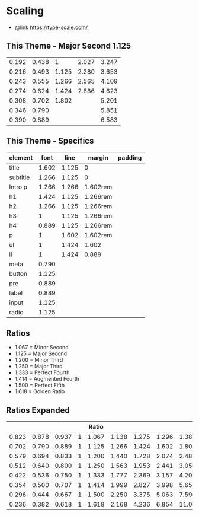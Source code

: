 # Scaling 

* @link https://type-scale.com/

## This Theme - Major Second 1.125

|       |       |       |       |       |
|-------|-------|-------|-------|-------|
| 0.192 | 0.438 | 1     | 2.027 | 3.247 |
| 0.216 | 0.493 | 1.125 | 2.280 | 3.653 |
| 0.243 | 0.555 | 1.266 | 2.565 | 4.109 |
| 0.274 | 0.624 | 1.424 | 2.886 | 4.623 |
| 0.308 | 0.702 | 1.802 |       | 5.201 |
| 0.346 | 0.790 |       |       | 5.851 |
| 0.390 | 0.889 |       |       | 6.583 |

## This Theme - Specifics

| element  | font  | line  | margin   | padding |
|----------|-------|-------|----------|---------| 
| title    | 1.602 | 1.125 | 0        | |
| subtitle | 1.266 | 1.125 | 0        | |
| Intro p  | 1.266 | 1.266 | 1.602rem | |
| h1       | 1.424 | 1.125 | 1.266rem | |
| h2       | 1.266 | 1.125 | 1.266rem | |
| h3       | 1     | 1.125 | 1.266rem | |
| h4       | 0.889 | 1.125 | 1.266rem | |
| p        | 1     | 1.602 | 1.602rem | |
| ul       | 1     | 1.424 | 1.602    | |
| li       | 1     | 1.424 | 0.889    | |
| meta     | 0.790 |||| 
| button   | 1.125 ||||
| pre      | 0.889 ||||
| label    | 0.889 ||||
| input    | 1.125 ||||
| radio    | 1.125 ||||

## Ratios 

* 1.067 = Minor Second
* 1.125 = Major Second
* 1.200 = Minor Third
* 1.250 = Major Third
* 1.333 = Perfect Fourth 
* 1.414 = Augmented Fourth
* 1.500 = Perfect Fifth
* 1.618 = Golden Ratio

## Ratios Expanded

|       |       |       |   | Ratio |       |       |       |        |
|-------|-------|-------|---|-------|-------|-------|-------|--------|
| 0.823 | 0.878 | 0.937 | 1 | 1.067 | 1.138 | 1.275 | 1.296 | 1.383  | 
| 0.702 | 0.790 | 0.889 | 1 | 1.125 | 1.266 | 1.424 | 1.602 | 1.802  |
| 0.579 | 0.694 | 0.833 | 1 | 1.200 | 1.440 | 1.728 | 2.074 | 2.488  |
| 0.512 | 0.640 | 0.800 | 1 | 1.250 | 1.563 | 1.953 | 2.441 | 3.050  |
| 0.422 | 0.536 | 0.750 | 1 | 1.333 | 1.777 | 2.369 | 3.157 | 4.209  |
| 0.354 | 0.500 | 0.707 | 1 | 1.414 | 1.999 | 2.827 | 3.998 | 5.653  |
| 0.296 | 0.444 | 0.667 | 1 | 1.500 | 2.250 | 3.375 | 5.063 | 7.590  |
| 0.236 | 0.382 | 0.618 | 1 | 1.618 | 2.168 | 4.236 | 6.854 | 11.089 |



  


















